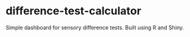 # difference-test-calculator
Simple dashboard for sensory difference tests. Built using R and Shiny.

